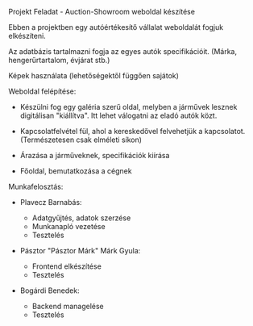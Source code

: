 Projekt Feladat - Auction-Showroom weboldal készítése 

Ebben a projektben egy autóértékesítő vállalat weboldalát fogjuk elkészíteni.

Az adatbázis tartalmazni fogja az egyes autók specifikációit. (Márka, hengerűrtartalom, évjárat stb.)

Képek használata (lehetőségektől függően sajátok)

Weboldal felépítése:

  - Készülni fog egy galéria szerű oldal, melyben a járművek lesznek digitálisan "kiállítva". Itt lehet válogatni az eladó autók közt.

  - Kapcsolatfelvétel fül, ahol a kereskedővel felvehetjük a kapcsolatot. (Természetesen csak elméleti síkon)

  - Árazása a járműveknek, specifikációk kiírása

  - Főoldal, bemutatkozása a cégnek

Munkafelosztás:

  - Plavecz Barnabás:
    - Adatgyűjtés, adatok szerzése
    - Munkanapló vezetése
    - Tesztelés
      
  - Pásztor "Pásztor Márk" Márk Gyula:
    -  Frontend elkészítése
    -  Tesztelés

  - Bogárdi Benedek:
    - Backend managelése
    - Tesztelés 
